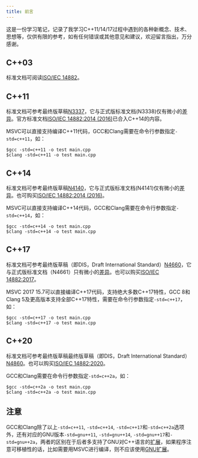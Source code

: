 ```yaml
---
title: 前言
---
```


这是一份学习笔记，记录了我学习C++11/14/17过程中遇到的各种新概念、技术、思想等，仅供有限的参考，如有任何错误或其他意见和建议，欢迎留言指出，万分感谢。

## C++03

标准文档可阅读[ISO/IEC 14882](https://cdn.jsdelivr.net/gh/missdeer/cxxstd@gh-pages/C++03/c++2003std.pdf)。

## C++11

标准文档可参考最终版草稿[N3337](https://cdn.jsdelivr.net/gh/missdeer/cxxstd@gh-pages/_docs/C++11/n3337.pdf)，它与正式版标准文档(N3338)仅有微小的[差异](http://www.open-std.org/jtc1/sc22/wg21/docs/papers/2012/n3338.html)。官方标准文档[ISO/IEC 14882:2014 (2016)](https://webstore.ansi.org/RecordDetail.aspx?sku=INCITS/ISO/IEC+14882:2014+\(2016\))已合入C++14的内容。

MSVC可以直接支持编译C++11代码，GCC和Clang需要在命令行参数指定`-std=c++11`，如：

```shell
$gcc -std=c++11 -o test main.cpp
$clang -std=c++11 -o test main.cpp
```

## C++14

标准文档可参考最终版草稿[N4140](https://cdn.jsdelivr.net/gh/missdeer/cxxstd@gh-pages/C++14/n4140.pdf)，它与正式版标准文档(N4141)仅有微小的[差异](https://github.com/cplusplus/draft/compare/n4140...n4141)。也可购买[ISO/IEC 14882:2014 (2016)](https://webstore.ansi.org/RecordDetail.aspx?sku=INCITS/ISO/IEC+14882:2014+\(2016\))。

MSVC可以直接支持编译C++14代码，GCC和Clang需要在命令行参数指定`-std=c++14`，如：

```shell
$gcc -std=c++14 -o test main.cpp
$clang -std=c++14 -o test main.cpp
```

## C++17

标准文档可参考最终版草稿（即DIS，Draft International Standard）[N4660](https://cdn.jsdelivr.net/gh/missdeer/cxxstd@gh-pages/C++17/n4660.pdf)，它与正式版标准文档（N4661）只有微小的[差异](http://www.open-std.org/jtc1/sc22/wg21/docs/papers/2017/n4661.html)。也可以购买[ISO/IEC 14882:2017](https://www.iso.org/standard/68564.html)。

MSVC 2017 15.7可以直接编译C++17代码，支持绝大多数C++17特性，GCC 8和Clang 5及更高版本支持全部C++17特性，需要在命令行参数指定`-std=c++17`，如：

```shell
$gcc -std=c++17 -o test main.cpp
$clang -std=c++17 -o test main.cpp
```

## C++20

标准文档可参考最终版草稿最终版草稿（即DIS，Draft International Standard）[N4860](https://cdn.jsdelivr.net/gh/missdeer/cxxstd@gh-pages/C++20/N4860.pdf)。也可以购买[ISO/IEC 14882:2020](https://www.iso.org/standard/79358.html)。

GCC和Clang需要在命令行参数指定`-std=c++2a`，如：

```shell
$gcc -std=c++2a -o test main.cpp
$clang -std=c++2a -o test main.cpp
```

## 注意

GCC和Clang除了以上`-std=c++11`, `-std=c++14`, `-std=c++17`和`-std=c++2a`选项外，还有对应的GNU版本`-std=gnu++11`, `-std=gnu++14`, `-std=gnu++17`和`-std=gnu++2a`，两者的区别在于后者多支持了GNU对C++语言的[扩展](https://gcc.gnu.org/onlinedocs/gcc/C_002b_002b-Extensions.html)，如果程序注意可移植性的话，比如需要用MSVC进行编译，则不应该使用[GNU扩展](https://gcc.gnu.org/onlinedocs/gcc/C_002b_002b-Extensions.html)。

